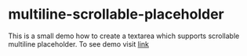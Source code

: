 # multiline-scrollable-placeholder

This is a small demo how to create a textarea which supports scrollable multiline placeholder.
To see demo visit [link](https://chiranjivee.github.io/multiline-scrollable-placeholder/)
